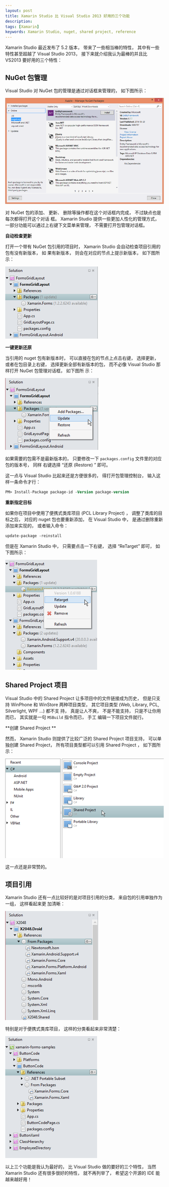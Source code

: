 ```yaml
---
layout: post
title: Xamarin Studio 比 Visual Studio 2013 好用的三个功能
description: 
tags: [Xamarin]
keywords: Xamarin Studio, nuget, shared project, reference
---
```


Xamarin Studio 最近发布了 5.2 版本， 带来了一些相当棒的特性， 其中有一些特性甚至超越了
Visual Studio 2013， 接下来就介绍我认为最棒的并且比 VS2013 要好用的三个特性：

## NuGet 包管理

Visual Studio 对 NuGet 包的管理是通过对话框来管理的， 如下图所示：

![Visual Studio NuGet 包管理对话框](/assets/post-images/vs-nuget-dialog.png)

对 NuGet 包的添加、 更新、 删除等操作都在这个对话框内完成， 不过缺点也是每次都得打开这个对话
框。 Xamarin Studio 提供一些更加人性化的管理方式， 一部分功能可以通过上右键下文菜单来管理，
不需要打开包管理对话框。

**自动检查更新**

打开一个带有 NuGet 包引用的项目时， Xamarin Studio 会自动检查项目引用的包有没有新版本， 如
果有新版本， 则会在对应的节点上提示新版本， 如下图所示：

![自动检查更新](/assets/post-images/xs-nuget-auto-check-update.png)

**一键更新还原**

当引用的 nuget 包有新版本时， 可以直接在包的节点上点击右键， 选择更新， 或者在包目录上右键，
选择更新全部有新版本的包， 而不必像 Visual Studio 那样打开  NuGet 包管理对话框， 如下图所
示：

![更新还原](/assets/post-images/xs-nuget-update-restore.png)

如果需要的包需不是最新版本的， 只要修改一下 `packages.config` 文件里的对应包的版本号， 同样
右键选择 “还原 (Restore) ” 即可。

这一点与 Visual Studio 比起来还是方便很多的， 得打开包管理控制台， 输入这样一条命令才行：

``` ps
PM> Install-Package package-id -Version package-version
```

**重新指定目标**

如果你在项目中使用了便携式类库项目 (PCL Library Project) ， 调整了类库的目标之后， 对应的
nuget 包也要重新添加， 在 Visual Studio 中， 是通过删除重新添加来实现的， 或者输入命令：

``` ps
update-package -reinstall
```

但是在 Xamarin Studio 中， 只需要点击一下右键， 选择 “ReTarget” 即可， 如下图所示：

![重新指定目标](/assets/post-images/xs-nuget-retarget.png)

## Shared Project 项目

Visual Studio 中的 Shared Project 让多项目中的文件链接成为历史， 但是只支持 WinPhone 和
WinStore 两种项目类型， 其它项目类型 (Web, Library, PCL, Silverlight, WPF ...) 都不支
持， 真是让人不爽， 不是不能支持， 只是不让你用而已， 其实就是一句 `MSBuild` 指令而已， 手工
编辑一下项目文件就行。

**创建 Shared Project **

然而， Xamarin Studio 则提供了比较广泛的 Shared Project 项目支持， 可以单独创建 Shared
Project， 所有项目类型都可以引用 Shared Project ， 如下图所示：

![创建 Shared Project](/assets/post-images/xs-shared-project-support.png)

这一点还是非常赞的。

## 项目引用

Xamarin Studio 还有一点比较好的是对项目引用的分类， 来自包的引用单独作为一组， 这样看起来更
加清晰：

![项目引用分类](/assets/post-images/xs-reference-category.png)

特别是对于便携式类库项目， 这样的分类看起来非常清楚：

![项目引用分类](/assets/post-images/xs-reference-category-2.png)

以上三个功能是我认为最好的， 比 Visual Studio 做的要好的三个特性， 当然 Xamarin Studio
还有很多很好的特性， 就不再列举了， 希望这个开源的 IDE 能越来越好用！